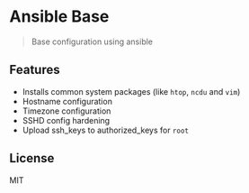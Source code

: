 # Ansible Base

> Base configuration using ansible

## Features

- Installs common system packages (like `htop`, `ncdu` and `vim`)
- Hostname configuration
- Timezone configuration
- SSHD config hardening
- Upload ssh_keys to authorized_keys for `root`

## License

MIT